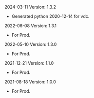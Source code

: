 2024-03-11 Version: 1.3.2
- Generated python 2020-12-14 for vdc.

2022-06-08 Version: 1.3.1
- For Prod.

2022-05-10 Version: 1.3.0
- For Prod.

2021-12-21 Version: 1.1.0
- For Prod.

2021-08-18 Version: 1.0.0
- For Prod.

